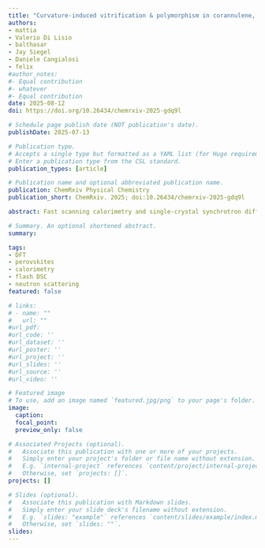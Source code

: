 ```yaml
---
title: "Curvature-induced vitrification & polymorphism in corannulene, the simplest geodesic polyarene"
authors:
- mattia
- Valerio Di Lisio
- balthasar
- Jay Siegel
- Daniele Cangialosi
- felix
#author_notes:
#- Equal contribution
#- whatever
#- Equal contribution
date: 2025-08-12
doi: https://doi.org/10.26434/chemrxiv-2025-gdq9l

# Schedule page publish date (NOT publication's date).
publishDate: 2025-07-13

# Publication type.
# Accepts a single type but formatted as a YAML list (for Hugo requirements).
# Enter a publication type from the CSL standard.
publication_types: [article]

# Publication name and optional abbreviated publication name.
publication: ChemRxiv Physical Chemistry
publication_short: ChemRxiv. 2025; doi:10.26434/chemrxiv-2025-gdq9l

abstract: Fast scanning calorimetry and single-crystal synchrotron diffraction have been used to explore the regimes of stability and metastability of the curved bucky-bowl corannulene. Unlike their flat counterparts, cooling rates above 500 K/s from the melt are effective at preventing crystallisation, leading to a glassy state below ambient conditions. Upon heating from the glass, we observe a series of three sharp thermal events at ca. 380, 430, and 500 K associated with hitherto unknown polymorphs of this carbon-based solid. The single-crystal diffraction data provide a framework to understand this rich phenomenology in terms of the activation of well-defined molecular rotations that increase the occupancy of interstitial sites and trigger a sharp decrease in density near the observed glass-transition temperature. These changes are also accompanied by abnormally high atomic displacement parameters as the temperature where the first (and strongest) cold-crystallisation event is observed. The diffraction data also provide strong evidence that solid CA ought to be regarded as two distinctly different materials below and above the aforementioned glass-transition temperature. Altogether, our findings bring to the fore the unanticipated complexity underpinning the structure and thermodynamic response of solid corannulene, the simplest geodesic polyarene.

# Summary. An optional shortened abstract.
summary:

tags:
- DFT
- perovskites
- calorimetry
- flash DSC
- neutron scattering
featured: false

# links:
# - name: ""
#   url: ""
#url_pdf:
#url_code: ''
#url_dataset: ''
#url_poster: ''
#url_project: ''
#url_slides: ''
#url_source: ''
#url_video: ''

# Featured image
# To use, add an image named `featured.jpg/png` to your page's folder. 
image:
  caption:
  focal_point:
  preview_only: false

# Associated Projects (optional).
#   Associate this publication with one or more of your projects.
#   Simply enter your project's folder or file name without extension.
#   E.g. `internal-project` references `content/project/internal-project/index.md`.
#   Otherwise, set `projects: []`.
projects: []

# Slides (optional).
#   Associate this publication with Markdown slides.
#   Simply enter your slide deck's filename without extension.
#   E.g. `slides: "example"` references `content/slides/example/index.md`.
#   Otherwise, set `slides: ""`.
slides:
---
```


<!-- Main text. Remove this comment and add your extra content here.

{{% callout note %}}
Click the *Cite* button above to demo the feature to enable visitors to import publication metadata into their reference management software.
{{% /callout %}}

{{% callout note %}}
Create your slides in Markdown - click the *Slides* button to check out the example.
{{% /callout %}}

Add the publication's **full text** or **supplementary notes** here. You can use rich formatting such as including [code, math, and images](https://docs.hugoblox.com/content/writing-markdown-latex/).

-->
